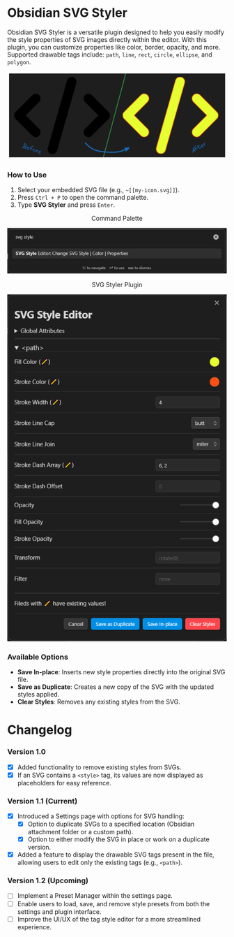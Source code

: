 # Obsidian SVG Styler

Obsidian SVG Styler is a versatile plugin designed to help you easily modify the style properties of SVG images directly within the editor. With this plugin, you can customize properties like color, border, opacity, and more. Supported drawable tags include: `path`, `line`, `rect`, `circle`, `ellipse`, and `polygon`.
<center>
  <img src="images/banner.png">
</center>


### How to Use

1. Select your embedded SVG file (e.g., `~[[my-icon.svg]]`).
2. Press `Ctrl + P` to open the command palette.
3. Type **SVG Styler** and press `Enter`.

<center>
  <p>Command Palette</p>
  <img src="images/svg_command_pallete.png">
  <p>SVG Styler Plugin</p>
  <img src="images/svg_plugin.png">
</center>

### Available Options

- **Save In-place**: Inserts new style properties directly into the original SVG file.
- **Save as Duplicate**: Creates a new copy of the SVG with the updated styles applied.
- **Clear Styles**: Removes any existing styles from the SVG.

# Changelog

### Version 1.0

- [x] Added functionality to remove existing styles from SVGs.
- [x] If an SVG contains a `<style>` tag, its values are now displayed as placeholders for easy reference.

### Version 1.1 (Current)

- [x] Introduced a Settings page with options for SVG handling:
  - [x] Option to duplicate SVGs to a specified location (Obsidian attachment folder or a custom path).
  - [x] Option to either modify the SVG in place or work on a duplicate version.
- [x] Added a feature to display the drawable SVG tags present in the file, allowing users to edit only the existing tags (e.g., `<path>`).

### Version 1.2 (Upcoming)

- [ ] Implement a Preset Manager within the settings page.
- [ ] Enable users to load, save, and remove style presets from both the settings and plugin interface.
- [ ] Improve the UI/UX of the tag style editor for a more streamlined experience.
